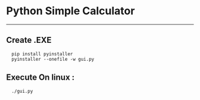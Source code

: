 # Python Simple Calculator
---

## Create .EXE

```shell
  pip install pyinstaller
  pyinstaller --onefile -w gui.py
```

## Execute On linux : 

```shell
  ./gui.py
```
